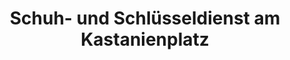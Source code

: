 ---
title: "Schuh- und Schlüsseldienst am Kastanienplatz"
url: /seelze/schuh-und-schluesseldienst-am-kastanienplatz/
shop: Schlüsseldienst
---